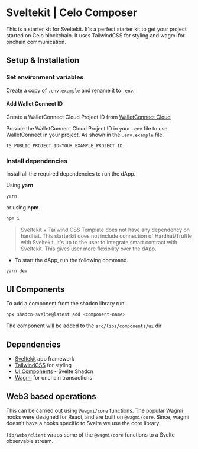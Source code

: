 # Sveltekit | Celo Composer

This is a starter kit for Sveltekit. It's a perfect starter kit to get your project started on Celo blockchain. It uses TailwindCSS for styling and wagmi for onchain communication.

## Setup & Installation


### Set environment variables

Create a copy of `.env.example` and rename it to `.env`.

#### Add Wallet Connect ID

Create a WalletConnect Cloud Project ID from [WalletConnect Cloud](https://cloud.walletconnect.com/)

Provide the WalletConnect Cloud Project ID in your `.env` file to use WalletConnect in your project. As shown in the `.env.example` file.

```typescript
TS_PUBLIC_PROJECT_ID=YOUR_EXAMPLE_PROJECT_ID;
```


### Install dependencies

Install all the required dependencies to run the dApp.

Using **yarn**

```bash
yarn
```

or using **npm**

```bash
npm i
```

> Sveltekit + Tailwind CSS Template does not have any dependency on hardhat.
> This starterkit does not include connection of Hardhat/Truffle with Sveltekit. It's up to the user to integrate smart contract with Sveltekit. This gives user more flexibility over the dApp.

- To start the dApp, run the following command.

```bash
yarn dev
```

## UI Components

To add a component from the shadcn library run:

```bash
npx shadcn-svelte@latest add <component-name>
```

The component will be added to the `src/libs/components/ui` dir


## Dependencies

- [Sveltekit](https://svelte.dev/) app framework
- [TailwindCSS](https://tailwindcss.com/) for styling
- [UI Components](https://www.shadcn-svelte.com/) - Svelte Shadcn  
- [Wagmi](https://wagmi.sh/) for onchain transactions


## Web3 based operations

This can be carried out using `@wagmi/core` functions. 
The popular Wagmi hooks were designed for React, and are built on `@wagmi/core`. 
Since, wagmi doesn't have a hooks specific to Svelte we use the core library.

`lib/webs/client` wraps some of the `@wagmi/core` functions to a Svelte observable stream.

